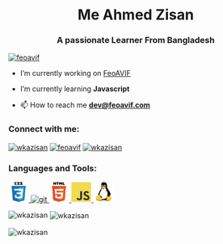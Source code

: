 <h1 align="center">Me Ahmed Zisan</h1>
<h3 align="center">A passionate Learner From Bangladesh</h3>

<p align="left"> <a href="https://twitter.com/feoavif" target="blank"><img src="https://img.shields.io/twitter/follow/feoavif?logo=twitter&style=for-the-badge" alt="feoavif" /></a> </p>

- I’m currently working on [FeoAVIF](https://github.com/wkazisan/feoavif)

- I’m currently learning **Javascript**

- 📫 How to reach me **dev@feoavif.com**

<h3 align="left">Connect with me:</h3>
<p align="left">
<a href="https://codepen.io/wkazisan" target="blank"><img align="center" src="https://raw.githubusercontent.com/rahuldkjain/github-profile-readme-generator/master/src/images/icons/Social/codepen.svg" alt="wkazisan" height="30" width="40" /></a>
<a href="https://twitter.com/feoavif" target="blank"><img align="center" src="https://raw.githubusercontent.com/rahuldkjain/github-profile-readme-generator/master/src/images/icons/Social/twitter.svg" alt="feoavif" height="30" width="40" /></a>
<a href="https://linkedin.com/in/wkazisan" target="blank"><img align="center" src="https://raw.githubusercontent.com/rahuldkjain/github-profile-readme-generator/master/src/images/icons/Social/linked-in-alt.svg" alt="wkazisan" height="30" width="40" /></a>
</p>

<h3 align="left">Languages and Tools:</h3>
<p align="left"> <a href="https://www.w3schools.com/css/" target="_blank" rel="noreferrer"> <img src="https://raw.githubusercontent.com/devicons/devicon/master/icons/css3/css3-original-wordmark.svg" alt="css3" width="40" height="40"/> </a> <a href="https://git-scm.com/" target="_blank" rel="noreferrer"> <img src="https://www.vectorlogo.zone/logos/git-scm/git-scm-icon.svg" alt="git" width="40" height="40"/> </a> <a href="https://www.w3.org/html/" target="_blank" rel="noreferrer"> <img src="https://raw.githubusercontent.com/devicons/devicon/master/icons/html5/html5-original-wordmark.svg" alt="html5" width="40" height="40"/> </a> <a href="https://developer.mozilla.org/en-US/docs/Web/JavaScript" target="_blank" rel="noreferrer"> <img src="https://raw.githubusercontent.com/devicons/devicon/master/icons/javascript/javascript-original.svg" alt="javascript" width="40" height="40"/> </a> <a href="https://www.linux.org/" target="_blank" rel="noreferrer"> <img src="https://raw.githubusercontent.com/devicons/devicon/master/icons/linux/linux-original.svg" alt="linux" width="40" height="40"/> </a> </p>

<p><img align="left" src="https://github-readme-stats.vercel.app/api/top-langs?username=wkazisan&show_icons=true&locale=en&layout=compact" alt="wkazisan" /></p>

<p>&nbsp;<img align="center" src="https://github-readme-stats.vercel.app/api?username=wkazisan&show_icons=true&locale=en" alt="wkazisan" /></p>

<p><img align="center" src="https://github-readme-streak-stats.herokuapp.com/?user=wkazisan&" alt="wkazisan" /></p>
